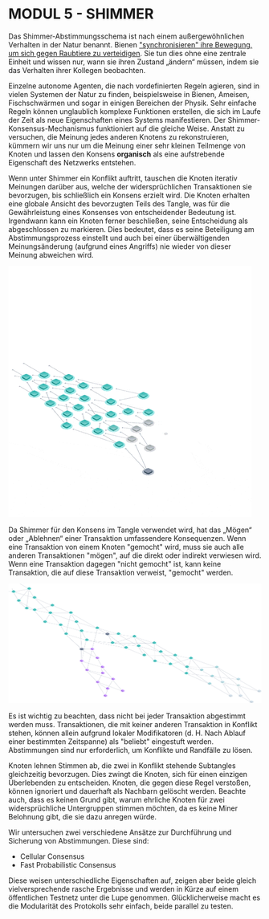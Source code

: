 # MODUL 5  - SHIMMER

Das Shimmer-Abstimmungsschema ist nach einem außergewöhnlichen Verhalten in der Natur benannt. Bienen ["synchronisieren" ihre Bewegung, um sich gegen Raubtiere zu verteidigen](http://digg.com/video/honeybee-nest-shimmering). Sie tun dies ohne eine zentrale Einheit und wissen nur, wann sie ihren Zustand „ändern“ müssen, indem sie das Verhalten ihrer Kollegen beobachten.

Einzelne autonome Agenten, die nach vordefinierten Regeln agieren, sind in vielen Systemen der Natur zu finden, beispielsweise in Bienen, Ameisen, Fischschwärmen und sogar in einigen Bereichen der Physik. Sehr einfache Regeln können unglaublich komplexe Funktionen erstellen, die sich im Laufe der Zeit als neue Eigenschaften eines Systems manifestieren. Der Shimmer-Konsensus-Mechanismus funktioniert auf die gleiche Weise. Anstatt zu versuchen, die Meinung jedes anderen Knotens zu rekonstruieren, kümmern wir uns nur um die Meinung einer sehr kleinen Teilmenge von Knoten und lassen den Konsens **organisch** als eine aufstrebende Eigenschaft des Netzwerks entstehen.

Wenn unter Shimmer ein Konflikt auftritt, tauschen die Knoten iterativ Meinungen darüber aus, welche der widersprüchlichen Transaktionen sie bevorzugen, bis schließlich ein Konsens erzielt wird. Die Knoten erhalten eine globale Ansicht des bevorzugten Teils des Tangle, was für die Gewährleistung eines Konsenses von entscheidender Bedeutung ist. Irgendwann kann ein Knoten ferner beschließen, seine Entscheidung als abgeschlossen zu markieren. Dies bedeutet, dass es seine Beteiligung am Abstimmungsprozess einstellt und auch bei einer überwältigenden Meinungsänderung (aufgrund eines Angriffs) nie wieder von dieser Meinung abweichen wird.

![04_5_1_voting](https://github.com/einfachiota/coordicide/raw/master/assets/04_5_1_voting.gif)

Da Shimmer für den Konsens im Tangle verwendet wird, hat das „Mögen“ oder „Ablehnen“ einer Transaktion umfassendere Konsequenzen. Wenn eine Transaktion von einem Knoten "gemocht" wird, muss sie auch alle anderen Transaktionen "mögen", auf die direkt oder indirekt verwiesen wird. Wenn eine Transaktion dagegen "nicht gemocht" ist, kann keine Transaktion, die auf diese Transaktion verweist, "gemocht" werden.

![04_5_1_reliabale3](https://github.com/einfachiota/coordicide/raw/master/assets/04_5_1_reliabale3.png)

Es ist wichtig zu beachten, dass nicht bei jeder Transaktion abgestimmt werden muss. Transaktionen, die mit keiner anderen Transaktion in Konflikt stehen, können allein aufgrund lokaler Modifikatoren (d. H. Nach Ablauf einer bestimmten Zeitspanne) als "beliebt" eingestuft werden. Abstimmungen sind nur erforderlich, um Konflikte und Randfälle zu lösen.

Knoten lehnen Stimmen ab, die zwei in Konflikt stehende Subtangles gleichzeitig bevorzugen. Dies zwingt die Knoten, sich für einen einzigen Überlebenden zu entscheiden. Knoten, die gegen diese Regel verstoßen, können ignoriert und dauerhaft als Nachbarn gelöscht werden. Beachte auch, dass es keinen Grund gibt, warum ehrliche Knoten für zwei widersprüchliche Untergruppen stimmen möchten, da es keine Miner Belohnung gibt, die sie dazu anregen würde.

Wir untersuchen zwei verschiedene Ansätze zur Durchführung und Sicherung von Abstimmungen. Diese sind:

- Cellular Consensus
- Fast Probabilistic Consensus

Diese weisen unterschiedliche Eigenschaften auf, zeigen aber beide gleich vielversprechende rasche Ergebnisse und werden in Kürze auf einem öffentlichen Testnetz unter die Lupe genommen. Glücklicherweise macht es die Modularität des Protokolls sehr einfach, beide parallel zu testen.